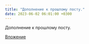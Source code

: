 ```yaml
---
title: "Дополнение к прошлому посту."
date: 2023-06-02 06:01:00 +0300
---
```


Дополнение к прошлому посту.

[Вложение](/assets/vk_photos/2/kPXLKPGrqxA.jpg)
